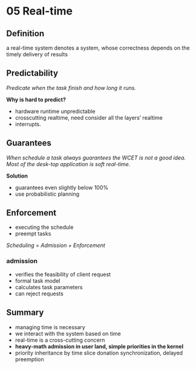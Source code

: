 # 05 Real-time

## Definition

a real-time system denotes a system, whose correctness depends on the timely delivery of results

## Predictability

*Predicate when the task finish and how long it runs.*

**Why is hard to predict?**

- hardware runtime unpredictable
- crosscutting realtime, need consider all the layers’ realtime
- interrupts.

## Guarantees

*When schedule a task always guarantees the WCET is not a good idea. Most of the desk-top application is soft real-time.*

**Solution**

* guarantees even slightly below 100%
* use probabilistic planning


## Enforcement

* executing the schedule
* preempt tasks

*Scheduling = Admission + Enforcement*

### admission

- verifies the feasibility of client request
- formal task model
- calculates task parameters
- can reject requests

## Summary

- managing time is necessary
- we interact with the system based on time
- real-time is a cross-cutting concern
- **heavy-math admission in user land,  simple priorities in the kernel**
- priority inheritance by time slice donation
synchronization, delayed preemption